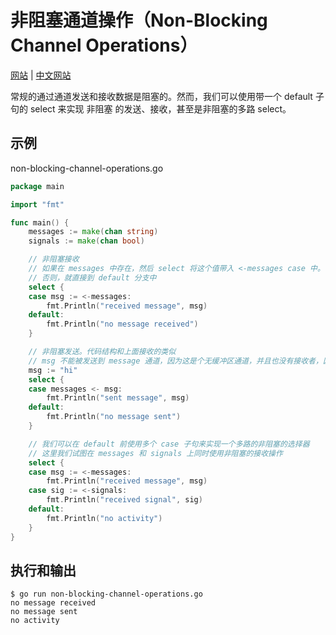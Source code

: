# 非阻塞通道操作（Non-Blocking Channel Operations）

[网站](https://gobyexample.com/non-blocking-channel-operations) | [中文网站](https://gobyexample-cn.github.io/non-blocking-channel-operations)

常规的通过通道发送和接收数据是阻塞的。然而，我们可以使用带一个 default 子句的 select 来实现 非阻塞 的发送、接收，甚至是非阻塞的多路 select。

## 示例

non-blocking-channel-operations.go

```go
package main

import "fmt"

func main() {
	messages := make(chan string)
	signals := make(chan bool)

	// 非阻塞接收
	// 如果在 messages 中存在，然后 select 将这个值带入 <-messages case 中。
	// 否则，就直接到 default 分支中
	select {
	case msg := <-messages:
		fmt.Println("received message", msg)
	default:
		fmt.Println("no message received")
	}

	// 非阻塞发送。代码结构和上面接收的类似
	// msg 不能被发送到 message 通道，因为这是个无缓冲区通道，并且也没有接收者，因此 default 会执行
	msg := "hi"
	select {
	case messages <- msg:
		fmt.Println("sent message", msg)
	default:
		fmt.Println("no message sent")
	}

	// 我们可以在 default 前使用多个 case 子句来实现一个多路的非阻塞的选择器
	// 这里我们试图在 messages 和 signals 上同时使用非阻塞的接收操作
	select {
	case msg := <-messages:
		fmt.Println("received message", msg)
	case sig := <-signals:
		fmt.Println("received signal", sig)
	default:
		fmt.Println("no activity")
	}
}
```

## 执行和输出

```
$ go run non-blocking-channel-operations.go
no message received
no message sent
no activity
```
